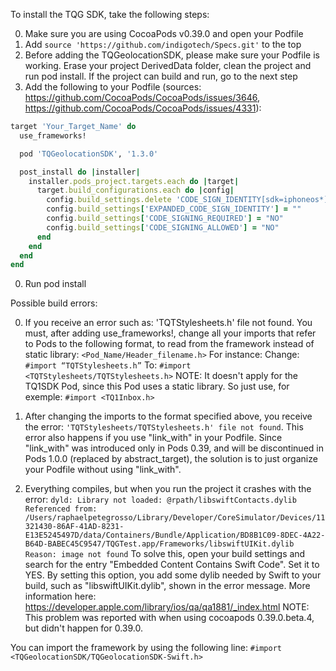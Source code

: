 To install the TQG SDK, take the following steps:

0. Make sure you are using CocoaPods v0.39.0 and open your Podfile
0. Add `source 'https://github.com/indigotech/Specs.git'` to the top
0. Before adding the TQGeolocationSDK, please make sure your Podfile is working. Erase your project DerivedData folder, clean the project and run pod install. If the project can build and run, go to the next step
0. Add the following to your Podfile (sources: https://github.com/CocoaPods/CocoaPods/issues/3646, https://github.com/CocoaPods/CocoaPods/issues/4331):

```ruby
target 'Your_Target_Name' do
  use_frameworks!

  pod 'TQGeolocationSDK', '1.3.0'

  post_install do |installer|
    installer.pods_project.targets.each do |target|
      target.build_configurations.each do |config|
        config.build_settings.delete 'CODE_SIGN_IDENTITY[sdk=iphoneos*]'
        config.build_settings['EXPANDED_CODE_SIGN_IDENTITY'] = ""
        config.build_settings['CODE_SIGNING_REQUIRED'] = "NO"
        config.build_settings['CODE_SIGNING_ALLOWED'] = "NO"
      end
    end
  end
end
```
0. Run pod install

Possible build errors:

0. If you receive an error such as: 'TQTStylesheets.h' file not found. 
You must, after adding use_frameworks!, change all your imports that refer to Pods to the following format, to read from the framework instead of static library: `<Pod_Name/Header_filename.h>`
For instance:
Change: `#import “TQTStylesheets.h”`
To: `#import <TQTStylesheets/TQTStylesheets.h>`
NOTE: It doesn't apply for the TQ1SDK Pod, since this Pod uses a static library. So just use, for exemple: `#import <TQ1Inbox.h>`

0. After changing the imports to the format specified above, you receive the error: `'TQTStylesheets/TQTStylesheets.h' file not found`. 
This error also happens if you use "link_with" in your Podfile. Since "link_with" was introduced only in Pods 0.39, and will be discontinued in Pods 1.0.0 (replaced by abstract_target), the solution is to just organize your Podfile without using "link_with".

0. Everything compiles, but when you run the project it crashes with the error:
`dyld: Library not loaded: @rpath/libswiftContacts.dylib
  Referenced from: /Users/raphaelpetegrosso/Library/Developer/CoreSimulator/Devices/11321430-86AF-41AD-8231-E13E5245497D/data/Containers/Bundle/Application/BD8B1C09-8DEC-4A22-B64D-BABEC45C9547/TQGTest.app/Frameworks/libswiftUIKit.dylib
  Reason: image not found`
To solve this, open your build settings and search for the entry "Embedded Content Contains Swift Code". Set it to YES. By setting this option, you add some dylib needed by Swift to your build, such as "libswiftUIKit.dylib", shown in the error message.
More information here: https://developer.apple.com/library/ios/qa/qa1881/_index.html
NOTE: This problem was reported with when using cocoapods 0.39.0.beta.4, but didn't happen for 0.39.0.

You can import the framework by using the following line: `#import <TQGeolocationSDK/TQGeolocationSDK-Swift.h>`
